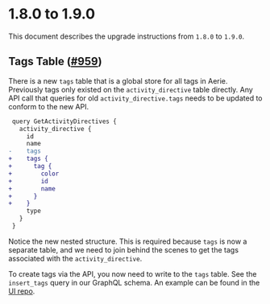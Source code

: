 # 1.8.0 to 1.9.0

This document describes the upgrade instructions from `1.8.0` to `1.9.0`.

## Tags Table ([#959](https://github.com/NASA-AMMOS/aerie/pull/959))

There is a new `tags` table that is a global store for all tags in Aerie. Previously tags only existed on the `activity_directive` table directly. Any API call that queries for old `activity_directive.tags` needs to be updated to conform to the new API.

```diff
 query GetActivityDirectives {
   activity_directive {
     id
     name
-    tags
+    tags {
+      tag {
+        color
+        id
+        name
+      }
+    }
     type
   }
 }
```

Notice the new nested structure. This is required because `tags` is now a separate table, and we need to join behind the scenes to get the tags associated with the `activity_directive`.

To create tags via the API, you now need to write to the `tags` table. See the `insert_tags` query in our GraphQL schema. An example can be found in the [UI repo](https://github.com/NASA-AMMOS/aerie-ui/blob/e84cc96ce43d7b7bb019586907979f23b5dc1c98/src/utilities/gql.ts#L234).
